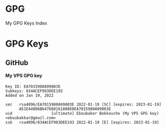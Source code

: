 # GPG
My GPG Keys Index
# GPG Keys
## GitHub
#### My VPS GPG key
```
Key ID: EA7015980A99803E
Subkeys: 834ACEF983DEE193
Added on Jan 19, 2022
```
```
sec   rsa4096/EA7015980A99803E 2022-01-19 [SC] [expires: 2023-01-19]
      A51E44086B647D60161808E0EA7015980A99803E
uid                 [ultimate] Eboubaker Bekkouche (My VPS GPG key) <eboubakkar@gmail.com>
ssb   rsa4096/834ACEF983DEE193 2022-01-19 [E] [expires: 2023-01-19]
```

